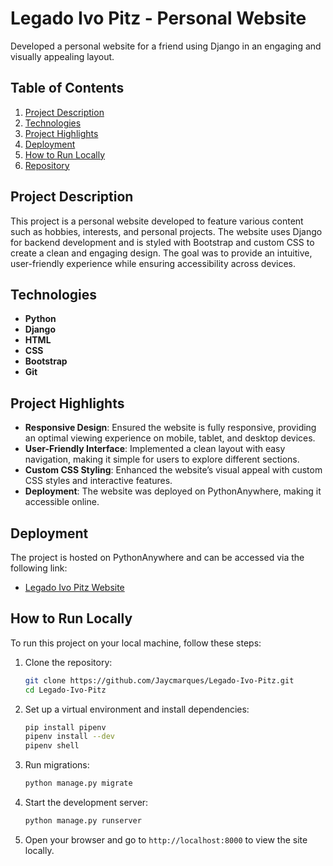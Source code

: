 
# Legado Ivo Pitz - Personal Website

Developed a personal website for a friend using Django in an engaging and visually appealing layout.

## Table of Contents
1. [Project Description](#project-description)
2. [Technologies](#technologies)
3. [Project Highlights](#project-highlights)
4. [Deployment](#deployment)
5. [How to Run Locally](#how-to-run-locally)
6. [Repository](#repository)

## Project Description
This project is a personal website developed to feature various content such as hobbies, interests, and personal projects. The website uses Django for backend development and is styled with Bootstrap and custom CSS to create a clean and engaging design. The goal was to provide an intuitive, user-friendly experience while ensuring accessibility across devices.

## Technologies
- **Python**
- **Django**
- **HTML**
- **CSS**
- **Bootstrap**
- **Git**

## Project Highlights
- **Responsive Design**: Ensured the website is fully responsive, providing an optimal viewing experience on mobile, tablet, and desktop devices.
- **User-Friendly Interface**: Implemented a clean layout with easy navigation, making it simple for users to explore different sections.
- **Custom CSS Styling**: Enhanced the website’s visual appeal with custom CSS styles and interactive features.
- **Deployment**: The website was deployed on PythonAnywhere, making it accessible online.

## Deployment
The project is hosted on PythonAnywhere and can be accessed via the following link:
- [Legado Ivo Pitz Website](https://jcmarques.pythonanywhere.com/)

## How to Run Locally
To run this project on your local machine, follow these steps:

1. Clone the repository:
   ```bash
   git clone https://github.com/Jaycmarques/Legado-Ivo-Pitz.git
   cd Legado-Ivo-Pitz
   ```

2. Set up a virtual environment and install dependencies:
   ```bash
   pip install pipenv
   pipenv install --dev
   pipenv shell
   ```

3. Run migrations:
   ```bash
   python manage.py migrate
   ```

4. Start the development server:
   ```bash
   python manage.py runserver
   ```

5. Open your browser and go to `http://localhost:8000` to view the site locally.

